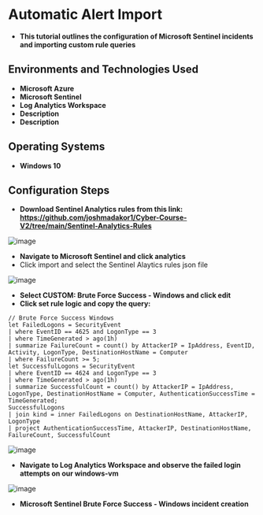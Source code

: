 <h1>Automatic Alert Import</h1>

- <b>This tutorial outlines the configuration of Microsoft Sentinel incidents and importing custom rule queries</b>

<h2>Environments and Technologies Used</h2>

- <b>Microsoft Azure</b> 
- <b>Microsoft Sentinel</b>
- <b>Log Analytics Workspace</b>
- <b>Description</b>
- <b>Description</b>

<h2>Operating Systems</h2>

- <b>Windows 10</b>

<h2>Configuration Steps</h2>

- <b>Download Sentinel Analytics rules from this link: https://github.com/joshmadakor1/Cyber-Course-V2/tree/main/Sentinel-Analytics-Rules</b>

![image](https://github.com/user-attachments/assets/7bb22b56-dd6a-4b65-a488-30223c905039)
- <b>Navigate to Microsoft Sentinel and click analytics</b>
- Click import and select the Sentinel Alaytics rules json file</b>

![image](https://github.com/user-attachments/assets/47d533ee-bbc5-4c14-a062-fb525c8cc99f)
- <b>Select CUSTOM: Brute Force Success - Windows and click edit</b>
- <b>Click set rule logic and copy the query:</b>
```
// Brute Force Success Windows
let FailedLogons = SecurityEvent
| where EventID == 4625 and LogonType == 3
| where TimeGenerated > ago(1h)
| summarize FailureCount = count() by AttackerIP = IpAddress, EventID, Activity, LogonType, DestinationHostName = Computer
| where FailureCount >= 5;
let SuccessfulLogons = SecurityEvent
| where EventID == 4624 and LogonType == 3
| where TimeGenerated > ago(1h)
| summarize SuccessfulCount = count() by AttackerIP = IpAddress, LogonType, DestinationHostName = Computer, AuthenticationSuccessTime = TimeGenerated;
SuccessfulLogons
| join kind = inner FailedLogons on DestinationHostName, AttackerIP, LogonType
| project AuthenticationSuccessTime, AttackerIP, DestinationHostName, FailureCount, SuccessfulCount
```

![image](https://github.com/user-attachments/assets/ef93dc88-8de2-4a38-b7f8-e9efcf019933)
- <b>Navigate to Log Analytics Workspace and observe the failed login attempts on our windows-vm</b>

![image](https://github.com/user-attachments/assets/4e961996-22c4-47c1-b792-5ab5eee1c3e2)
- <b>Microsoft Sentinel Brute Force Success - Windows incident creation</b>
